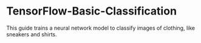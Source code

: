# TensorFlow-Basic-Classification
This guide trains a neural network model to classify images of clothing, like sneakers and shirts. 

